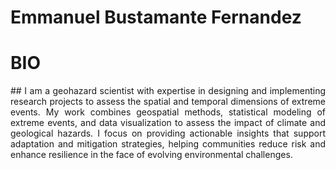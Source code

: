 # Emmanuel Bustamante Fernandez

# BIO
<p align="justify"> ## I am a geohazard scientist with expertise in designing and implementing research projects to assess the spatial and temporal dimensions of extreme events. My work combines geospatial methods, statistical modeling of extreme events, and data visualization to assess the impact of climate and geological hazards. I focus on providing actionable insights that support adaptation and mitigation strategies, helping communities reduce risk and enhance resilience in the face of evolving environmental challenges.
 </p>
